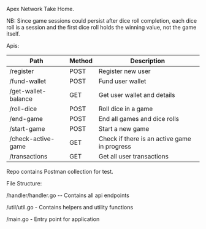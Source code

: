 Apex Network Take Home.

NB: Since game sessions could persist after dice roll completion, each dice roll is a session and the first dice roll holds the winning value, not the game itself. 

Apis:

| Path                | Method | Description                     | 
|---------------------| ---- |---------------------------------|
| /register           | POST | Register new user               |
| /fund-wallet        | POST | Fund user wallet                |
| /get-wallet-balance | GET | Get user wallet and details     |
| /roll-dice          | POST | Roll dice in a game | 
| /end-game           | POST | End all games and dice rolls |
| /start-game | POST | Start a new game |
| /check-active-game | GET | Check if there is an active game in progress |
| /transactions | GET | Get all user transactions |

Repo contains Postman collection for test.

File Structure:

/handler/handler.go -- Contains all api endpoints

/util/util.go - Contains helpers and utility functions

/main.go - Entry point for application